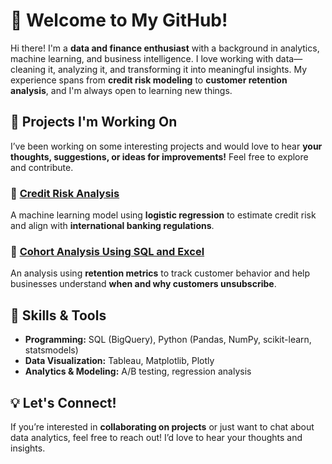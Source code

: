 # 👋 Welcome to My GitHub!

Hi there! I'm a **data and finance enthusiast** with a background in analytics, machine learning, and business intelligence. I love working with data—cleaning it, analyzing it, and transforming it into meaningful insights. My experience spans from **credit risk modeling** to **customer retention analysis**, and I'm always open to learning new things.

## 📌 Projects I'm Working On
I’ve been working on some interesting projects and would love to hear **your thoughts, suggestions, or ideas for improvements!** Feel free to explore and contribute.

### 🔹 [Credit Risk Analysis](https://github.com/jamesdavies010/Credit_Risk_Analysis_HMEQ)
A machine learning model using **logistic regression** to estimate credit risk and align with **international banking regulations**.

### 🔹 [Cohort Analysis Using SQL and Excel]([https://github.com/jamesdavies010/SQL-and-Tableau-projects/tree/main/Customer%20retention%20analysis%20using%20SQL%20and%20Excel])
An analysis using **retention metrics** to track customer behavior and help businesses understand **when and why customers unsubscribe**.

## 🚀 Skills & Tools
- **Programming:** SQL (BigQuery), Python (Pandas, NumPy, scikit-learn, statsmodels)
- **Data Visualization:** Tableau, Matplotlib, Plotly
- **Analytics & Modeling:** A/B testing, regression analysis

## 💡 Let's Connect!
If you’re interested in **collaborating on projects** or just want to chat about data analytics, feel free to reach out! I’d love to hear your thoughts and insights.

